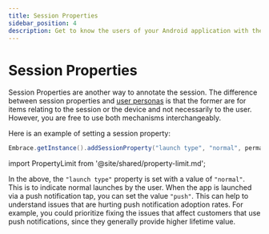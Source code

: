 ```yaml
---
title: Session Properties
sidebar_position: 4
description: Get to know the users of your Android application with the Embrace SDK
---
```

# Session Properties

Session Properties are another way to annotate the session.
The difference between session properties and [user personas](/android/features/identify-users#user-personas) is that the former are for items relating to the session or the device and not necessarily to the user.
However, you are free to use both mechanisms interchangeably.

Here is an example of setting a session property:

```java
Embrace.getInstance().addSessionProperty("launch type", "normal", permanent: false)
```

import PropertyLimit from '@site/shared/property-limit.md';

<PropertyLimit />

In the above, the `"launch type"` property is set with a value of `"normal"`.
This is to indicate normal launches by the user.
When the app is launched via a push notification tap, you can set the value `"push"`.
This can help to understand issues that are hurting push notification adoption rates.
For example, you could prioritize fixing the issues that affect customers that use push notifications, since they generally provide higher lifetime value.